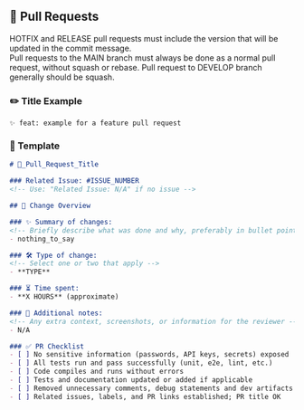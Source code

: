 ## 🔀 Pull Requests

HOTFIX and RELEASE pull requests must include the version that will be updated in the commit message.  
Pull requests to the MAIN branch must always be done as a normal pull request, without squash or rebase.
Pull request to DEVELOP branch generally should be squash.

### ✏️ Title Example

```pr_title_example
✨ feat: example for a feature pull request
```

### 🧩 Template

```PULL_REQUEST_TEMPLATE.md
# 🔖_Pull_Request_Title

### Related Issue: #ISSUE_NUMBER
<!-- Use: "Related Issue: N/A" if no issue -->

## 🔄 Change Overview

### ✨ Summary of changes:
<!-- Briefly describe what was done and why, preferably in bullet points -->
- nothing_to_say

### 🛠 Type of change:
<!-- Select one or two that apply -->
- **TYPE**

### ⏳ Time spent:
- **X HOURS** (approximate)

### 📝 Additional notes:
<!-- Any extra context, screenshots, or information for the reviewer -->
- N/A

### ✅ PR Checklist
- [ ] No sensitive information (passwords, API keys, secrets) exposed
- [ ] All tests run and pass successfully (unit, e2e, lint, etc.)
- [ ] Code compiles and runs without errors
- [ ] Tests and documentation updated or added if applicable
- [ ] Removed unnecessary comments, debug statements and dev artifacts
- [ ] Related issues, labels, and PR links established; PR title OK
```
